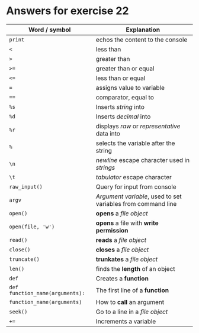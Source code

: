 Answers for exercise 22
========================


Word / symbol   | Explanation
------------    | -------------
`print`   | echos the content to the console
`<`   | less than
`>`   | greater than
`>=`   | greater than or equal
`<=`   | less than or equal
`=`   | assigns value to variable
`==`   | comparator, equal to
`%s`   | Inserts *string* into   
`%d`   | Inserts *decimal* into
`%r`   | displays *raw* or *representative* data into
`%`   | selects the variable after the string
`\n`   | *newline* escape character used in *strings*
`\t`   | *tabulator* escape character
`raw_input()`   | Query for input from console
`argv`   | *Argument variable*, used to set variables from command line
`open()`   | **opens** a *file object*
`open(file, 'w')`   | **opens** a file with **write permission** 
`read()`   | **reads** a *file object*
`close()`   | **closes** a *file object*
`truncate()`   | **trunkates** a *file object*
`len()`   | finds the **length** of an object
`def`   | Creates a **function**
`def function_name(arguments):`   | The first line of a **function**
`function_name(arguments)`   | How to **call** an argument
`seek()`   | Go to a line in a *file object* 
`+=`   | Increments a variable

